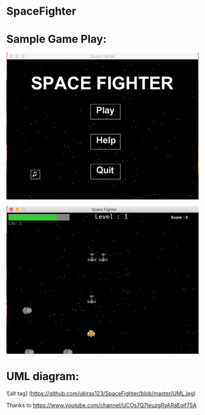 # SpaceFighter

# Sample Game Play:

![alt tag](https://github.com/ukiras123/SpaceFighter/blob/master/menu.png)

![alt tag](https://github.com/ukiras123/SpaceFighter/blob/master/gameplay.png)

# UML diagram:

![alt tag] (https://github.com/ukiras123/SpaceFighter/blob/master/UML.jpg)


Thanks to https://www.youtube.com/channel/UCOs7Q7IeuzgRyARaEqif75A

